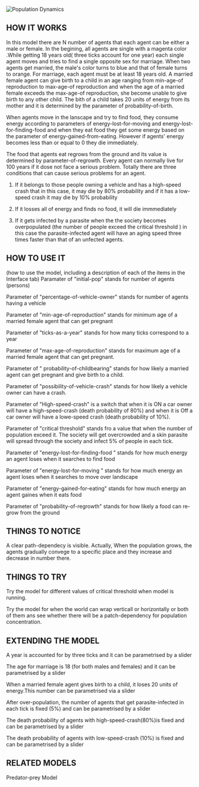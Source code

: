 ![Population Dynamics](https://github.com/user-attachments/assets/f6de5b07-4478-4df3-9680-7fbc31823dfd)

## HOW IT WORKS

In this model there are N number of agents that each agent can be either a male or female. In the begining, all agents are single with a magenta color .While getting 18 years old( three ticks account for one year) each single agent moves and tries to find a single opposite sex for marriage. When two agents get married, the male's color turns to blue and that of female turns to orange. For marriage, each agent must be at least 18 years old. A married female agent can give birth to a child in an age ranging from min-age-of reproduction to max-age-of reproduction and when the age of a married female exceeds the max-age-of reproduction, she become unable to give birth to any other child. The bith of a child takes 20 units of energy from its mother and it is determined by the parameter of probability-of-birth.

When agents move in the lanscape and try to find food, they consume energy according to parameters of energy-lost-for-moving and energy-lost-for-finding-food and when they eat food they get some energy based on the parameter of energy-gained-from-eating. However if agents' energy becomes less than or equal to 0 they die immediately.

The food that agents eat regrows from the ground and its value is determined by parameter-of-regrowth. Every agent can normally live for 100 years if it dose not face a serious problem. Totally there are three conditions that can cause serious problems for an agent.
 
1) If it belongs to those people owning a vehicle and has a high-speed crash that in this case, it may die by 80% probability and if it has a low-speed crash it may die by 10% probability

2) If it losses all of energy and finds no food, it will die immmediately

3) If it gets infected by a parasite when the the society becomes overpopulated (the number of people exceed the critical threshold ) in this case the parasite-infected agent will have an aging speed three times faster than that of an unfected agents.





## HOW TO USE IT

(how to use the model, including a description of each of the items in the Interface tab)
Paramater of "initial-pop" stands for number of agents (persons)

Parameter of "percentage-of-vehicle-owner" stands for number of agents having a vehicle

Parameter of "min-age-of-reproduction" stands for minimum age of a married female agent that can get pregnant

Parameter of "ticks-as-a-year" stands for how many ticks correspond to a year

Parameter of "max-age-of-reproduction" stands for maximum age of a married female agent that can get pregnant.

Parameter of " probability-of-childbearing" stands for how likely  a married agent can get pregnant and give birth to a child.

Parameter of "possibility-of-vehicle-crash" stands for how likely a vehicle owner can have a crash.

Parameter of "High-speed-crash" is a switch that when it is  ON a car owner will have a high-speed-crash (death probability of 80%) and when it is Off a car owner will have a lowe-speed crash (death probability of 10%).
 
Parameter of "critical threshold" stands fro a value that when the number of population exceed it. The society will get overcrowded and a skin parasite will spread through the society and infect 5% of people in each tick.

Parameter of "energy-lost-for-finding-food " stands for how much energy an agent loses when it searches to find food

Parameter of "energy-lost-for-moving "  stands for how much energy an agent loses when it searches to move over landscape

Parameter of "energy-gained-for-eating" stands for how much energy an agent gaines when it eats food

Parameter of "probability-of-regrowth" stands for how likely a food can re-grow from the ground


## THINGS TO NOTICE

A clear path-dependecy is visible. Actually, When the population grows, the agents gradually convege to a specific place and they increase and decrease in number there.

## THINGS TO TRY

Try the model for different values of critical threshold when model is running.

Try the model for when the world can wrap verticall or horizontally or both of them ans see whether there will be a patch-dependency for population concentration.

## EXTENDING THE MODEL

A year is accounted for by three ticks and it can be parametrised by a slider 

The age for marriage is 18 (for both males and females) and it can be parametrised by a slider

When a married female agent gives birth to a child, it loses 20 units of energy.This number can be parametrised via a slider 

After over-population, the number of agents that get parasite-infected in each tick is fixed (5%) and can be parametrised by a slider 

The death probability of agents with high-speed-crash(80%)is fixed and can be parametrised by a slider

The death probability of agents with low-speed-crash (10%) is fixed and can be parametrised by a slider


## RELATED MODELS

Predator-prey Model
